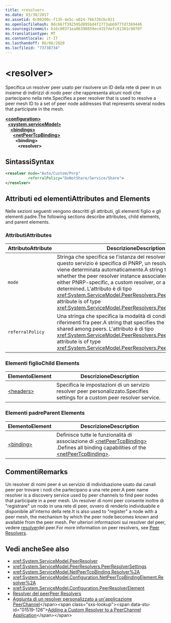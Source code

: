 ```yaml
---
title: <resolver>
ms.date: 03/30/2017
ms.assetid: 0c00200c-f135-4e5c-a024-76b72bcbc021
ms.openlocfilehash: 0dc667f392595d895bd4f2773ab69777d7369446
ms.sourcegitcommit: b16c00371ea06398859ecd157defc81301c9070f
ms.translationtype: MT
ms.contentlocale: it-IT
ms.lasthandoff: 06/06/2020
ms.locfileid: "73738734"
---
```

# \<resolver>
<span data-ttu-id="01519-101">Specifica un resolver peer usato per risolvere un ID della rete di peer in un insieme di indirizzi di nodo peer che rappresenta alcuni nodi che partecipano nella rete.</span><span class="sxs-lookup"><span data-stu-id="01519-101">Specifies a peer resolver that is used to resolve a peer mesh ID to a set of peer node addresses that represents several nodes that participate in the mesh.</span></span>  
  
[**\<configuration>**](../configuration-element.md)\
&nbsp;&nbsp;[**\<system.serviceModel>**](system-servicemodel.md)\
&nbsp;&nbsp;&nbsp;&nbsp;[**\<bindings>**](bindings.md)\
&nbsp;&nbsp;&nbsp;&nbsp;&nbsp;&nbsp;[**\<netPeerTcpBinding>**](netpeertcpbinding.md)\
&nbsp;&nbsp;&nbsp;&nbsp;&nbsp;&nbsp;&nbsp;&nbsp;**\<binding>**\
&nbsp;&nbsp;&nbsp;&nbsp;&nbsp;&nbsp;&nbsp;&nbsp;&nbsp;&nbsp;**\<resolver>**  
  
## <a name="syntax"></a><span data-ttu-id="01519-102">Sintassi</span><span class="sxs-lookup"><span data-stu-id="01519-102">Syntax</span></span>  
  
```xml  
<resolver mode="Auto/Custom/Pnrp"
          referralPolicy="DoNotShare/Service/Share">
</resolver>
```  
  
## <a name="attributes-and-elements"></a><span data-ttu-id="01519-103">Attributi ed elementi</span><span class="sxs-lookup"><span data-stu-id="01519-103">Attributes and Elements</span></span>  
 <span data-ttu-id="01519-104">Nelle sezioni seguenti vengono descritti gli attributi, gli elementi figlio e gli elementi padre.</span><span class="sxs-lookup"><span data-stu-id="01519-104">The following sections describe attributes, child elements, and parent elements.</span></span>  
  
### <a name="attributes"></a><span data-ttu-id="01519-105">Attributi</span><span class="sxs-lookup"><span data-stu-id="01519-105">Attributes</span></span>  
  
|<span data-ttu-id="01519-106">Attributo</span><span class="sxs-lookup"><span data-stu-id="01519-106">Attribute</span></span>|<span data-ttu-id="01519-107">Descrizione</span><span class="sxs-lookup"><span data-stu-id="01519-107">Description</span></span>|  
|---------------|-----------------|  
|`mode`|<span data-ttu-id="01519-108">Stringa che specifica se l'istanza del resolver peer associata a questo servizio è specifica di PNRP, un resolver personalizzato o viene determinata automaticamente.</span><span class="sxs-lookup"><span data-stu-id="01519-108">A string that specifies whether the peer resolver instance associated with this service is either PNRP-specific, a custom resolver, or automatically determined.</span></span> <span data-ttu-id="01519-109">L'attributo è di tipo <xref:System.ServiceModel.PeerResolvers.PeerResolverMode>.</span><span class="sxs-lookup"><span data-stu-id="01519-109">This attribute is of type <xref:System.ServiceModel.PeerResolvers.PeerResolverMode>.</span></span>|  
|`referralPolicy`|<span data-ttu-id="01519-110">Una stringa che specifica la modalità di condivisione dei riferimenti fra peer.</span><span class="sxs-lookup"><span data-stu-id="01519-110">A string that specifies the way referrals are shared among peers.</span></span> <span data-ttu-id="01519-111">L'attributo è di tipo <xref:System.ServiceModel.PeerResolvers.PeerReferralPolicy>.</span><span class="sxs-lookup"><span data-stu-id="01519-111">This attribute is of type <xref:System.ServiceModel.PeerResolvers.PeerReferralPolicy>.</span></span>|  
  
### <a name="child-elements"></a><span data-ttu-id="01519-112">Elementi figlio</span><span class="sxs-lookup"><span data-stu-id="01519-112">Child Elements</span></span>  
  
|<span data-ttu-id="01519-113">Elemento</span><span class="sxs-lookup"><span data-stu-id="01519-113">Element</span></span>|<span data-ttu-id="01519-114">Descrizione</span><span class="sxs-lookup"><span data-stu-id="01519-114">Description</span></span>|  
|-------------|-----------------|  
|[\<headers>](headers.md)|<span data-ttu-id="01519-115">Specifica le impostazioni di un servizio resolver peer personalizzato.</span><span class="sxs-lookup"><span data-stu-id="01519-115">Specifies settings for a custom peer resolver service.</span></span>|  
  
### <a name="parent-elements"></a><span data-ttu-id="01519-116">Elementi padre</span><span class="sxs-lookup"><span data-stu-id="01519-116">Parent Elements</span></span>  
  
|<span data-ttu-id="01519-117">Elemento</span><span class="sxs-lookup"><span data-stu-id="01519-117">Element</span></span>|<span data-ttu-id="01519-118">Descrizione</span><span class="sxs-lookup"><span data-stu-id="01519-118">Description</span></span>|  
|-------------|-----------------|  
|[\<binding>](bindings.md)|<span data-ttu-id="01519-119">Definisce tutte le funzionalità di associazione di [\<netPeerTcpBinding>](netpeertcpbinding.md) .</span><span class="sxs-lookup"><span data-stu-id="01519-119">Defines all binding capabilities of the [\<netPeerTcpBinding>](netpeertcpbinding.md).</span></span>|  
  
## <a name="remarks"></a><span data-ttu-id="01519-120">Commenti</span><span class="sxs-lookup"><span data-stu-id="01519-120">Remarks</span></span>  
 <span data-ttu-id="01519-121">Un resolver di nomi peer è un servizio di individuazione usato dai canali peer per trovare i nodi che partecipano a una rete peer.</span><span class="sxs-lookup"><span data-stu-id="01519-121">A peer name resolver is a discovery service used by peer channels to find peer nodes that participate in a peer mesh.</span></span> <span data-ttu-id="01519-122">Un resolver di nomi peer consente inoltre di "registrare" un nodo in una rete di peer, ovvero di renderlo individuabile e disponibile all'interno della rete.</span><span class="sxs-lookup"><span data-stu-id="01519-122">It is also used to "register" a node with a peer mesh, the mechanism by which the peer node becomes known and available from the peer mesh.</span></span> <span data-ttu-id="01519-123">Per ulteriori informazioni sui resolver del peer, vedere [resolver](../../../wcf/feature-details/peer-resolvers.md)del peer.</span><span class="sxs-lookup"><span data-stu-id="01519-123">For more information on peer resolvers, see [Peer Resolvers](../../../wcf/feature-details/peer-resolvers.md).</span></span>  
  
## <a name="see-also"></a><span data-ttu-id="01519-124">Vedi anche</span><span class="sxs-lookup"><span data-stu-id="01519-124">See also</span></span>

- <xref:System.ServiceModel.PeerResolver>
- <xref:System.ServiceModel.PeerResolvers.PeerResolverSettings>
- <xref:System.ServiceModel.NetPeerTcpBinding.Resolver%2A>
- <xref:System.ServiceModel.Configuration.NetPeerTcpBindingElement.Resolver%2A>
- <xref:System.ServiceModel.Configuration.PeerResolverElement>
- [<span data-ttu-id="01519-125">Resolver del peer</span><span class="sxs-lookup"><span data-stu-id="01519-125">Peer Resolvers</span></span>](../../../wcf/feature-details/peer-resolvers.md)
- <span data-ttu-id="01519-126">[Aggiunta di un resolver personalizzato a un'applicazione PeerChannel](https://docs.microsoft.com/previous-versions/ms730105(v=vs.90))</span><span class="sxs-lookup"><span data-stu-id="01519-126">[Adding a Custom Resolver to a PeerChannel Application](https://docs.microsoft.com/previous-versions/ms730105(v=vs.90))</span></span>
